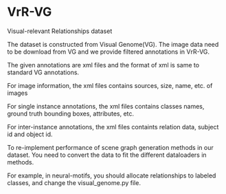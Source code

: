 # VrR-VG
Visual-relevant Relationships dataset

The dataset is constructed from Visual Genome(VG). The image data need to be download from VG and we provide filtered annotations in VrR-VG. 

The given annotations are xml files and the format of xml is same to standard VG annotations. 

For image information, the xml files contains sources, size, name, etc. of images

For single instance annotations, the xml files contains classes names, ground truth bounding boxes, attributes, etc. 

For inter-instance annotations, the xml files containts relation data, subject id and object id. 

To re-implement performance of scene graph generation methods in our dataset. You need to convert the data to fit the different dataloaders in methods.

For example, in neural-motifs, you should allocate relationships to labeled classes, and change the visual_genome.py file. 
